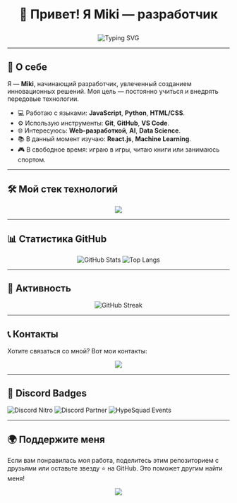 # <p align="center">👋 Привет! Я Miki — разработчик</p>
<p align="center">
  <img src="https://readme-typing-svg.herokuapp.com?font=Roboto&size=24&pause=1000&color=37B9F5&center=true&vCenter=true&width=800&lines=Привет,+мир!;Я+разработчик+с+большими+амбициями;Моя+цель:+создавать+красивые+и+функциональные+вещи" alt="Typing SVG" />
</p>

---

## 🌟 О себе

Я — **Miki**, начинающий разработчик, увлеченный созданием инновационных решений. Моя цель — постоянно учиться и внедрять передовые технологии.

- 💻 Работаю с языками: **JavaScript**, **Python**, **HTML/CSS**.
- ⚙️ Использую инструменты: **Git**, **GitHub**, **VS Code**.
- 🌐 Интересуюсь: **Web-разработкой**, **AI**, **Data Science**.
- 📚 В данный момент изучаю: **React.js**, **Machine Learning**.
- 🎮 В свободное время: играю в игры, читаю книги или занимаюсь спортом.

---

## 🛠️ Мой стек технологий

<p align="center">
  <img src="https://skillicons.dev/icons?i=js,python,html,css,react,nodejs,git,github,vscode&perline=8" />
</p>

---

## 📊 Статистика GitHub

<p align="center">
  <img src="https://github-readme-stats.vercel.app/api?username=EnjoyMickeyDev&show_icons=true&theme=radical&include_all_commits=true&count_private=true" alt="GitHub Stats" />
  <img src="https://github-readme-stats.vercel.app/api/top-langs/?username=EnjoyMickeyDev&layout=compact&theme=radical" alt="Top Langs" />
</p>

---

## 🌈 Активность

<p align="center">
  <img src="https://streak-stats.demolab.com?user=EnjoyMickeyDev&theme=dark&date_format=%5BY.%5Dn.j&fire=FF69B4&ring=FFFF00&currStreakLabel=FFFFFF&sideLabels=FFFFFF&stroke=FFFFFF&background=1C1917" alt="GitHub Streak" />
</p>

---

## 📞 Контакты

Хотите связаться со мной? Вот мои контакты:

<p align="center">
  <a href="https://discord.com/users/enjoymickey"><img src="https://img.shields.io/badge/-Discord-7289DA?style=for-the-badge&logo=Discord&logoColor=white"/></a>
</p>

---

## 🎉 Discord Badges

<img src="https://static-discord-badge.vercel.app/?username=EnjoyMickey#1234&flag=nitro" alt="Discord Nitro" />
  
<!-- Discord Partner -->
<img src="https://static-discord-badge.vercel.app/?username=EnjoyMickey#1234&flag=partner" alt="Discord Partner" />

<!-- Discord HypeSquad Events -->
<img src="https://static-discord-badge.vercel.app/?username=EnjoyMickey#1234&flag=hypesquad-events" alt="HypeSquad Events" />


---

## 🌍 Поддержите меня

Если вам понравилась моя работа, поделитесь этим репозиторием с друзьями или оставьте звезду ⭐ на GitHub. Это поможет другим найти меня!

<p align="center">
  <a href="https://github.com/EnjoyMickeyDev"><img src="https://visitor-badge.glitch.me/badge?page_id=EnjoyMickeyDev.EnjoyMickeyDev&left_color=gray&right_color=green" /></a>
</p>